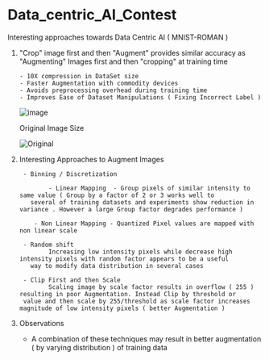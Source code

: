 # Data_centric_AI_Contest 
Interesting approaches towards Data Centric AI  ( MNIST-ROMAN )

1.  "Crop" image first  and then "Augment" provides similar accuracy as "Augmenting" Images first and then "cropping" at training time 

        - 10X compression in DataSet size
        - Faster Augmentation with commodity devices
        - Avoids preprocessing overhead during training time
        - Improves Ease of Dataset Manipulations ( Fixing Incorrect Label ) 

	![image](https://user-images.githubusercontent.com/4832280/131283487-3a891061-6175-471b-9ac3-2122bed56db4.png)
	
      Original Image Size 
  
     ![Original](https://user-images.githubusercontent.com/4832280/131283812-470058c7-90ff-46f9-ba3b-665aa994f694.PNG)


2.  Interesting Approaches to Augment Images 
      
         - Binning / Discretization 
       
                - Linear Mapping  - Group pixels of similar intensity to same value ( Group by a factor of 2 or 3 works well to 
           several of training datasets and experiments show reduction in variance . However a large Group factor degrades performance )
	   
	 		- Non Linear Mapping - Quantized Pixel values are mapped with non linear scale
	   
         - Random shift
                Increasing low intensity pixels while decrease high intensity pixels with random factor appears to be a useful
           way to modify data distribution in several cases 
	   
         - Clip First and then Scale 
                Scaling image by scale factor results in overflow ( 255 ) resulting in poor Augmentation. Instead Clip by threshold or 
	  	 value and then scale by 255/threshold as scale factor increases magnitude of low intensity pixels ( better Augmentation )
		 
		 
3.  Observations 

      - A combination of these techniques may result in better augmentation ( by varying distribution ) of training data  
